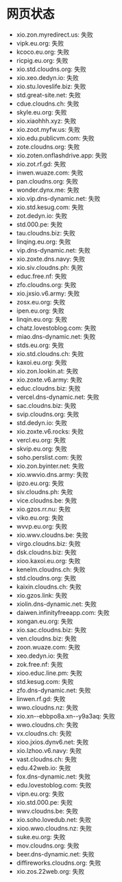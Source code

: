 # 网页状态
- xio.zon.myredirect.us: 失败
- vipk.eu.org: 失败
- kcoco.eu.org: 失败
- ricpig.eu.org: 失败
- xio.std.cloudns.org: 失败
- xio.xeo.dedyn.io: 失败
- xio.stu.loveslife.biz: 失败
- std.great-site.net: 失败
- cdue.cloudns.ch: 失败
- skyle.eu.org: 失败
- xio.xiaohhh.xyz: 失败
- xio.zoot.myfw.us: 失败
- xio.edu.publicvm.com: 失败
- zote.cloudns.org: 失败
- xio.zoten.onflashdrive.app: 失败
- xio.zot.rf.gd: 失败
- inwen.wuaze.com: 失败
- pan.cloudns.org: 失败
- wonder.dynx.me: 失败
- xio.vip.dns-dynamic.net: 失败
- xio.std.kesug.com: 失败
- zot.dedyn.io: 失败
- std.000.pe: 失败
- tau.cloudns.biz: 失败
- linqing.eu.org: 失败
- vip.dns-dynamic.net: 失败
- xio.zoxte.dns.navy: 失败
- xio.siv.cloudns.ph: 失败
- educ.free.nf: 失败
- zfo.cloudns.org: 失败
- xio.jxsio.v6.army: 失败
- zosx.eu.org: 失败
- ipen.eu.org: 失败
- linqin.eu.org: 失败
- chatz.lovestoblog.com: 失败
- miao.dns-dynamic.net: 失败
- stds.eu.org: 失败
- xio.std.cloudns.ch: 失败
- kaxoi.eu.org: 失败
- xio.zon.lookin.at: 失败
- xio.zoxte.v6.army: 失败
- educ.cloudns.biz: 失败
- vercel.dns-dynamic.net: 失败
- sac.cloudns.biz: 失败
- svip.cloudns.org: 失败
- std.dedyn.io: 失败
- xio.zoxte.v6.rocks: 失败
- vercl.eu.org: 失败
- skvip.eu.org: 失败
- soho.perslist.com: 失败
- xio.zon.byinter.net: 失败
- xio.wwvio.dns.army: 失败
- ipzo.eu.org: 失败
- siv.cloudns.ph: 失败
- vice.cloudns.be: 失败
- xio.gzos.rr.nu: 失败
- viko.eu.org: 失败
- wvvp.eu.org: 失败
- xio.wwv.cloudns.be: 失败
- virgo.cloudns.biz: 失败
- dsk.cloudns.biz: 失败
- xioo.kaxoi.eu.org: 失败
- kenelm.cloudns.ch: 失败
- std.cloudns.org: 失败
- kaixin.cloudns.ch: 失败
- xio.gzos.link: 失败
- xiolin.dns-dynamic.net: 失败
- daiwen.infinityfreeapp.com: 失败
- xongan.eu.org: 失败
- xio.sac.cloudns.biz: 失败
- ven.cloudns.biz: 失败
- zoon.wuaze.com: 失败
- xeo.dedyn.io: 失败
- zok.free.nf: 失败
- xioo.educ.line.pm: 失败
- std.kesug.com: 失败
- zfo.dns-dynamic.net: 失败
- linwen.rf.gd: 失败
- wwo.cloudns.nz: 失败
- xio.xn--ebbpo8a.xn--y9a3aq: 失败
- wwo.cloudns.ch: 失败
- vx.cloudns.ch: 失败
- xioo.jxios.dynv6.net: 失败
- xio.lzhoo.v6.navy: 失败
- vast.cloudns.ch: 失败
- edu.42web.io: 失败
- fox.dns-dynamic.net: 失败
- edu.lovestoblog.com: 失败
- vipn.eu.org: 失败
- xio.std.000.pe: 失败
- wwv.cloudns.be: 失败
- xio.soho.lovedub.net: 失败
- xioo.wwo.cloudns.nz: 失败
- suke.eu.org: 失败
- mov.cloudns.org: 失败
- beer.dns-dynamic.net: 失败
- diffireworks.cloudns.org: 失败
- xio.zos.22web.org: 失败
